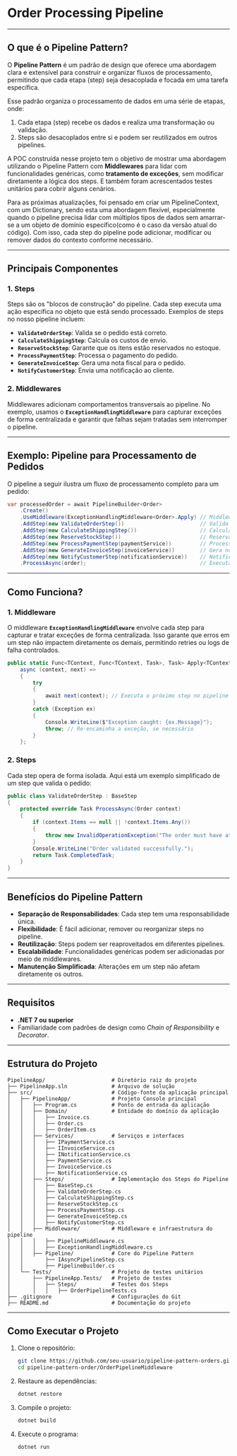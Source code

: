 
# **Order Processing Pipeline**

---

## **O que é o Pipeline Pattern?**

O **Pipeline Pattern** é um padrão de design que oferece uma abordagem clara e extensível para construir e organizar fluxos de processamento, permitindo que cada etapa (step) seja desacoplada e focada em uma tarefa específica. 

Esse padrão organiza o processamento de dados em uma série de etapas, onde:

1. Cada etapa (step) recebe os dados e realiza uma transformação ou validação.
2. Steps são desacoplados entre si e podem ser reutilizados em outros pipelines.

A POC construída nesse projeto tem o objetivo de mostrar uma abordagem utilizando o Pipeline Pattern com **Middlewares** para lidar com funcionalidades genéricas, como **tratamento de exceções**, sem modificar diretamente a lógica dos steps. E também foram acrescentados testes unitários para cobrir alguns cenários.

Para as próximas atualizações, foi pensado em criar um PipelineContext, com um Dictionary, sendo esta uma abordagem flexível, especialmente quando o pipeline precisa lidar com múltiplos tipos de dados sem amarrar-se a um objeto de domínio específico(como é o caso da versão atual do código). Com isso, cada step do pipeline pode adicionar, modificar ou remover dados do contexto conforme necessário.

---

## **Principais Componentes**

### **1. Steps**
Steps são os "blocos de construção" do pipeline. Cada step executa uma ação específica no objeto que está sendo processado. Exemplos de steps no nosso pipeline incluem:
- **`ValidateOrderStep`**: Valida se o pedido está correto.
- **`CalculateShippingStep`**: Calcula os custos de envio.
- **`ReserveStockStep`**: Garante que os itens estão reservados no estoque.
- **`ProcessPaymentStep`**: Processa o pagamento do pedido.
- **`GenerateInvoiceStep`**: Gera uma nota fiscal para o pedido.
- **`NotifyCustomerStep`**: Envia uma notificação ao cliente.

### **2. Middlewares**
Middlewares adicionam comportamentos transversais ao pipeline. No exemplo, usamos o **`ExceptionHandlingMiddleware`** para capturar exceções de forma centralizada e garantir que falhas sejam tratadas sem interromper o pipeline.

---

## **Exemplo: Pipeline para Processamento de Pedidos**

O pipeline a seguir ilustra um fluxo de processamento completo para um pedido:

```csharp
var processedOrder = await PipelineBuilder<Order>
    .Create()
    .UseMiddleware(ExceptionHandlingMiddleware<Order>.Apply) // Middleware para tratamento de exceções
    .AddStep(new ValidateOrderStep())                        // Valida o pedido
    .AddStep(new CalculateShippingStep())                    // Calcula frete
    .AddStep(new ReserveStockStep())                         // Reserva itens no estoque
    .AddStep(new ProcessPaymentStep(paymentService))         // Processa pagamento
    .AddStep(new GenerateInvoiceStep(invoiceService))        // Gera nota fiscal
    .AddStep(new NotifyCustomerStep(notificationService))    // Notifica cliente
    .ProcessAsync(order);                                    // Executa o pipeline
```

---

## **Como Funciona?**

### **1. Middleware**
O middleware **`ExceptionHandlingMiddleware`** envolve cada step para capturar e tratar exceções de forma centralizada. Isso garante que erros em um step não impactem diretamente os demais, permitindo retries ou logs de falha controlados.

```csharp
public static Func<TContext, Func<TContext, Task>, Task> Apply<TContext>() =>
    async (context, next) =>
    {
        try
        {
            await next(context); // Executa o próximo step no pipeline
        }
        catch (Exception ex)
        {
            Console.WriteLine($"Exception caught: {ex.Message}");
            throw; // Re-encaminha a exceção, se necessário
        }
    };
```

### **2. Steps**
Cada step opera de forma isolada. Aqui está um exemplo simplificado de um step que valida o pedido:

```csharp
public class ValidateOrderStep : BaseStep
{
    protected override Task ProcessAsync(Order context)
    {
        if (context.Items == null || !context.Items.Any())
        {
            throw new InvalidOperationException("The order must have at least one item.");
        }
        Console.WriteLine("Order validated successfully.");
        return Task.CompletedTask;
    }
}
```

---

## **Benefícios do Pipeline Pattern**

- **Separação de Responsabilidades**: Cada step tem uma responsabilidade única.
- **Flexibilidade**: É fácil adicionar, remover ou reorganizar steps no pipeline.
- **Reutilização**: Steps podem ser reaproveitados em diferentes pipelines.
- **Escalabilidade**: Funcionalidades genéricas podem ser adicionadas por meio de middlewares.
- **Manutenção Simplificada**: Alterações em um step não afetam diretamente os outros.

---

## **Requisitos**

- **.NET 7 ou superior**
- Familiaridade com padrões de design como *Chain of Responsibility* e *Decorator*.

---

## **Estrutura do Projeto**

```plaintext
PipelineApp/                     # Diretório raiz do projeto
├── PipelineApp.sln              # Arquivo de solução
├── src/                         # Código-fonte da aplicação principal
│   ├── PipelineApp/             # Projeto Console principal
│   │   ├── Program.cs           # Ponto de entrada da aplicação
│   │   ├── Domain/              # Entidade do domínio da aplicação
│   │   │   ├── Invoice.cs
│   │   │   ├── Order.cs
│   │   │   ├── OrderItem.cs           
│   │   ├── Services/            # Serviços e interfaces
│   │   │   ├── IPaymentService.cs
│   │   │   ├── IInvoiceService.cs
│   │   │   ├── INotificationService.cs
│   │   │   ├── PaymentService.cs
│   │   │   ├── InvoiceService.cs
│   │   │   ├── NotificationService.cs
│   │   ├── Steps/               # Implementação dos Steps do Pipeline
│   │   │   ├── BaseStep.cs
│   │   │   ├── ValidateOrderStep.cs
│   │   │   ├── CalculateShippingStep.cs
│   │   │   ├── ReserveStockStep.cs
│   │   │   ├── ProcessPaymentStep.cs
│   │   │   ├── GenerateInvoiceStep.cs
│   │   │   ├── NotifyCustomerStep.cs
│   │   ├── Middleware/          # Middleware e infraestrutura do pipeline
│   │   │   ├── PipelineMiddleware.cs
│   │   │   ├── ExceptionHandlingMiddleware.cs
│   │   ├── Pipeline/            # Core do Pipeline Pattern
│   │       ├── IAsyncPipelineStep.cs
│   │       ├── PipelineBuilder.cs
│   └── Tests/                   # Projeto de testes unitários
│       ├── PipelineApp.Tests/   # Projeto de testes
│       │   ├── Steps/           # Testes dos Steps
│       │   │   ├── OrderPipelineTests.cs
├── .gitignore                   # Configurações do Git
├── README.md                    # Documentação do projeto

```

---

## **Como Executar o Projeto**

1. Clone o repositório:
   ```bash
   git clone https://github.com/seu-usuario/pipeline-pattern-orders.git
   cd pipeline-pattern-order/OrderPipelineMiddleware
   ```

2. Restaure as dependências:
   ```bash
   dotnet restore
   ```

3. Compile o projeto:
   ```bash
   dotnet build
   ```

4. Execute o programa:
   ```bash
   dotnet run
   ```
